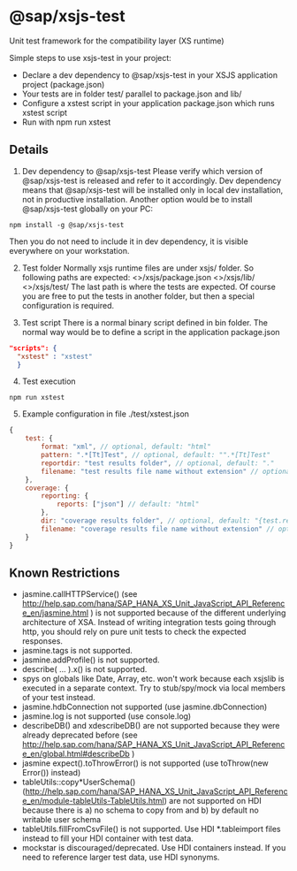 @sap/xsjs-test
=========

Unit test framework for the compatibility layer (XS runtime)

Simple steps to use xsjs-test in your project:
* Declare a dev dependency to @sap/xsjs-test in your XSJS application project (package.json)
* Your tests are in folder test/ parallel to package.json and lib/
* Configure a xstest script in your application package.json which runs xstest script
* Run with npm run xstest


## Details

1) Dev dependency to @sap/xsjs-test
Please verify which version of @sap/xsjs-test is released and refer to it accordingly. Dev dependency means that @sap/xsjs-test will be installed only in local dev installation, not in productive installation. Another option would be to install @sap/xsjs-test globally on your PC:
```Shell
npm install -g @sap/xsjs-test
```
Then you do not need to include it in dev dependency, it is visible everywhere on your workstation.

2) Test folder
Normally xsjs runtime files are under xsjs/  folder.
So following paths are expected:
<<project>>/xsjs/package.json
<<project>>/xsjs/lib/
<<project>>/xsjs/test/
The last path is where the tests are expected. Of course you are free to put the tests in another folder, but then a special configuration is required.

3) Test script
There is a normal binary script defined in bin folder. The normal way would be to define a script in the application package.json
```JSON
"scripts": {
  "xstest" : "xstest"
  }
```


4) Test execution
```Shell
npm run xstest
```

5) Example configuration in file ./test/xstest.json
```javascript
{
    test: {
        format: "xml", // optional, default: "html"
        pattern: ".*[Tt]Test", // optional, default: "".*[Tt]Test"
        reportdir: "test results folder", // optional, default: "."
        filename: "test results file name without extension" // optional, default: "report"
    },
    coverage: {
        reporting: {
            reports: ["json"] // default: "html"
        },
        dir: "coverage results folder", // optional, default: "{test.reportdir}/coverage"
        filename: "coverage results file name without extension" // optional, default "coverage"
    }
}
```

## Known Restrictions

* jasmine.callHTTPService() (see http://help.sap.com/hana/SAP_HANA_XS_Unit_JavaScript_API_Reference_en/jasmine.html ) is not supported because of the different underlying architecture of XSA. Instead of writing integration tests going through http, you should rely on pure unit tests to check the expected responses.
* jasmine.tags is not supported.
* jasmine.addProfile() is not supported.
* describe( ... ).x() is not supported.
* spys on globals like Date, Array, etc. won't work because each xsjslib is executed in a separate context. Try to stub/spy/mock via local members of your test instead.
* jasmine.hdbConnection not supported (use jasmine.dbConnection)
* jasmine.log is not supported (use console.log)
* describeDB() and xdescribeDB() are not supported because they were already deprecated before (see http://help.sap.com/hana/SAP_HANA_XS_Unit_JavaScript_API_Reference_en/global.html#describeDb )
* jasmine expect().toThrowError() is not supported (use toThrow(new Error()) instead)
* tableUtils::copy*UserSchema() (http://help.sap.com/hana/SAP_HANA_XS_Unit_JavaScript_API_Reference_en/module-tableUtils-TableUtils.html) are not supported on HDI because there is a) no schema to copy from and b) by default no writable user schema
* tableUtils.fillFromCsvFile() is not supported. Use HDI *.tableimport files instead to fill your HDI container with test data.
* mockstar is discouraged/deprecated. Use HDI containers instead. If you need to reference larger test data, use HDI synonyms.


